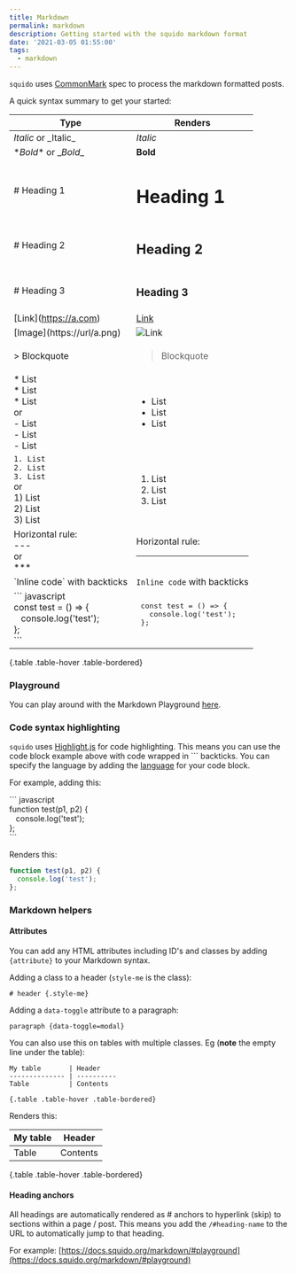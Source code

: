 ```yaml
---
title: Markdown
permalink: markdown
description: Getting started with the squido markdown format
date: '2021-03-05 01:55:00'
tags: 
  - markdown
---
```


`squido` uses [CommonMark](http://spec.commonmark.org/) spec to process the markdown formatted posts.

A quick syntax summary to get your started:

Type                                                                            | Renders                        
------------------------------------------------------------------------------- | -----------------------------------
*Italic* or \_Italic_                                                          | *Italic*
\**Bold** or \__Bold__                                                          | **Bold**
\# Heading 1                                                                    | <h1>Heading 1</h1>
\# Heading 2                                                                    | <h2>Heading 2</h2>
\# Heading 3                                                                    | <h3>Heading 3</h3>
\[Link](https://a.com)                                                          | [Link](https://a.com)
\[Image](https://url/a.png)                                                     | ![Link](https://commonmark.org/help/images/favicon.png)
\> Blockquote                                                                   | <blockquote>Blockquote</blockquote>
\* List </br> \* List <br> * List  <br> or <br> - List </br> - List <br> - List | <ul><li>List</li><li>List</li><li>List</li></ul>
<code>1. List </br>2. List<br>3. List </code><br>or<br> 1) List </br> 2) List <br> 3) List | <ol><li>List</li><li>List</li><li>List</li></ol>
Horizontal rule: <br> \---  <br> or <br> \***                                   | Horizontal rule: <br> <hr>
\`Inline code` with backticks                                                   | `Inline code` with backticks
\``` javascript <br> const test = () => {<br>&nbsp;&nbsp; console.log('test');<br> }; <br>``` | <pre> const test = () => {<br>&nbsp;&nbsp; console.log('test');<br> }; <br></pre>

{.table .table-hover .table-bordered}


### Playground 

You can play around with the Markdown Playground [here](https://spec.commonmark.org/dingus/).

### Code syntax highlighting

`squido` uses [Highlight.js](https://highlightjs.org/) for code highlighting. This means you can use the code block example above with code wrapped in \``` backticks. You can specify the language by adding the [language](https://highlightjs.org/static/demo/) for your code block. 

For example, adding this:

\``` javascript <br> function test(p1, p2) {<br>&nbsp;&nbsp; console.log('test');<br> }; <br>```

Renders this:

``` javascript
function test(p1, p2) {
  console.log('test');
};
```

### Markdown helpers

#### Attributes

You can add any HTML attributes including ID's and classes by adding `{attribute}` to your Markdown syntax. 

Adding a class to a header (`style-me` is the class):

`# header {.style-me}`

Adding a `data-toggle` attribute to a paragraph:

`paragraph {data-toggle=modal}`

You can also use this on tables with multiple classes. Eg (**note** the empty line under the table):

``` no-highlight
My table       | Header                        
-------------- | ----------
Table          | Contents

{.table .table-hover .table-bordered}
```

Renders this:

My table       | Header                        
-------------- | ----------
Table          | Contents

{.table .table-hover .table-bordered}


#### Heading anchors

All headings are automatically rendered as # anchors to hyperlink (skip) to sections within a page / post. This means you add the `/#heading-name` to the URL to automatically jump to that heading. 

For example: 
[https://docs.squido.org/markdown/#playground](https://docs.squido.org/markdown/#playground)